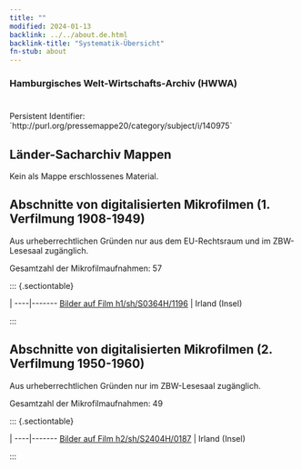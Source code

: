 ```yaml
---
title: ""
modified: 2024-01-13
backlink: ../../about.de.html
backlink-title: "Systematik-Übersicht"
fn-stub: about
---
```


### Hamburgisches Welt-Wirtschafts-Archiv (HWWA)

# 

<div class="hint">Persistent Identifier: `http://purl.org/pressemappe20/category/subject/i/140975`</div>







## Länder-Sacharchiv Mappen





Kein als Mappe erschlossenes Material.



<a id="filmsections" />

## Abschnitte von digitalisierten Mikrofilmen (1. Verfilmung 1908-1949)

<p>Aus urheberrechtlichen Gründen nur aus dem EU-Rechtsraum und im ZBW-Lesesaal zugänglich.</p>


<p>Gesamtzahl der Mikrofilmaufnahmen: 57</p>





::: {.sectiontable}

 | 
----|-------
<a class="btn" href="https://pm20.zbw.eu/film/h1/sh/S0364H/1196" rel="nofollow">Bilder auf Film h1/sh/S0364H/1196</a> | Irland (Insel)


:::




## Abschnitte von digitalisierten Mikrofilmen (2. Verfilmung 1950-1960)

<p>Aus urheberrechtlichen Gründen nur im ZBW-Lesesaal zugänglich.</p>


<p>Gesamtzahl der Mikrofilmaufnahmen: 49</p>





::: {.sectiontable}

 | 
----|-------
<a class="btn" href="https://pm20.zbw.eu/film/h2/sh/S2404H/0187" rel="nofollow">Bilder auf Film h2/sh/S2404H/0187</a> | Irland (Insel)


:::
















